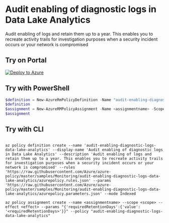 # Audit enabling of diagnostic logs in Data Lake Analytics

Audit enabling of logs and retain them up to a year. This enables you to recreate activity trails for investigation purposes when a security incident occurs or your network is compromised

## Try on Portal

[![Deploy to Azure](http://azuredeploy.net/deploybutton.png)](https://portal.azure.com/?feature.customportal=false&microsoft_azure_policy=true&microsoft_azure_policy_policyinsights=true&feature.microsoft_azure_security_policy=true&microsoft_azure_marketplace_policy=true#blade/Microsoft_Azure_Policy/CreatePolicyDefinitionBlade/uri/https%3A%2F%2Fraw.githubusercontent.com%2FAzure%2Fazure-policy%2Fmaster%2Fsamples%2FMonitoring%2Faudit-enabling-diagnostic-logs-data-lake-analytics%2Fazurepolicy.json)

## Try with PowerShell

````powershell
$definition = New-AzureRmPolicyDefinition -Name "audit-enabling-diagnostic-logs-data-lake-analytics" -DisplayName "Audit enabling of diagnostic logs in Data Lake Analytics" -description "Audit enabling of logs and retain them up to a year. This enables you to recreate activity trails for investigation purposes when a security incident occurs or your network is compromised" -Policy 'https://raw.githubusercontent.com/Azure/azure-policy/master/samples/Monitoring/audit-enabling-diagnostic-logs-data-lake-analytics/azurepolicy.rules.json' -Parameter 'https://raw.githubusercontent.com/Azure/azure-policy/master/samples/Monitoring/audit-enabling-diagnostic-logs-data-lake-analytics/azurepolicy.parameters.json' -Mode Indexed
$definition
$assignment = New-AzureRMPolicyAssignment -Name <assignmentname> -Scope <scope> -requiredRetentionDays <requiredRetentionDays> -PolicyDefinition $definition
$assignment 
````

## Try with CLI

````cli

az policy definition create --name 'audit-enabling-diagnostic-logs-data-lake-analytics' --display-name 'Audit enabling of diagnostic logs in Data Lake Analytics' --description 'Audit enabling of logs and retain them up to a year. This enables you to recreate activity trails for investigation purposes when a security incident occurs or your network is compromised' --rules 'https://raw.githubusercontent.com/Azure/azure-policy/master/samples/Monitoring/audit-enabling-diagnostic-logs-data-lake-analytics/azurepolicy.rules.json' --params 'https://raw.githubusercontent.com/Azure/azure-policy/master/samples/Monitoring/audit-enabling-diagnostic-logs-data-lake-analytics/azurepolicy.parameters.json' --mode Indexed

az policy assignment create --name <assignmentname> --scope <scope> --effect <effect> --params "{'requiredRetentionDays':{'value': '<requiredRetentionDays>'}}" --policy "audit-enabling-diagnostic-logs-data-lake-analytics" 

````
